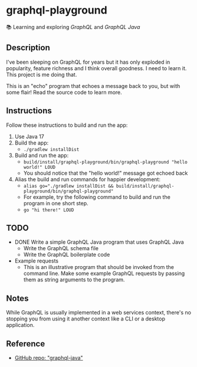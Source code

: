 # graphql-playground

📚 Learning and exploring _GraphQL_ and _GraphQL Java_

## Description

I've been sleeping on GraphQL for years but it has only exploded in popularity, feature richness and I think overall
goodness. I need to learn it. This project is me doing that.

This is an "echo" program that echoes a message back to you, but with some flair! Read the source code to learn more.

## Instructions

Follow these instructions to build and run the app:

1. Use Java 17
2. Build the app:
    * `./gradlew installDist`
3. Build and run the app:
    * `build/install/graphql-playground/bin/graphql-playground "hello world!" LOUD`
    * You should notice that the "hello world!" message got echoed back
4. Alias the build and run commands for happier development:
     * `alias go="./gradlew installDist && build/install/graphql-playground/bin/graphql-playground"`
     * For example, try the following command to build and run the program in one short step.
     * `go "hi there!" LOUD`

## TODO

* DONE Write a simple GraphQL Java program that uses GraphQL Java
    * Write the GraphQL schema file
    * Write the GraphQL boilerplate code
* Example requests
    * This is an illustrative program that should be invoked from the command line. Make some example GraphQL requests
      by passing them as string arguments to the program. 

## Notes

While GraphQL is usually implemented in a web services context, there's no stopping you from using it another context
like a CLI or a desktop application.

## Reference

* [GitHub repo: "graphql-java"](https://github.com/graphql-java/graphql-java)
